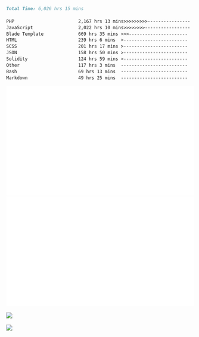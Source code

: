 <!--START_SECTION:waka-->

```markdown
Total Time: 6,026 hrs 15 mins

PHP                        2,167 hrs 13 mins>>>>>>>>>----------------   35.28 %
JavaScript                 2,022 hrs 10 mins>>>>>>>>-----------------   32.92 %
Blade Template             669 hrs 35 mins >>>----------------------   10.90 %
HTML                       239 hrs 6 mins  >------------------------   03.89 %
SCSS                       201 hrs 17 mins >------------------------   03.28 %
JSON                       158 hrs 50 mins >------------------------   02.59 %
Solidity                   124 hrs 59 mins >------------------------   02.03 %
Other                      117 hrs 3 mins  -------------------------   01.91 %
Bash                       69 hrs 13 mins  -------------------------   01.13 %
Markdown                   49 hrs 25 mins  -------------------------   00.80 %
```

<!--END_SECTION:waka-->

![](https://raw.githubusercontent.com/DrMaxis/github-stats-transparent/output/generated/overview.svg)
![](https://raw.githubusercontent.com/DrMaxis/github-stats-transparent/output/generated/languages.svg)

![](https://git-readme-stats-drmaxis-projects.vercel.app/api?username=drmaxis&show_icons=true&theme=outrun&count_private=true&show=reviews,discussions_started,discussions_answered,prs_merged,prs_merged_percentage&custom_title=2024%20Github%20Rank)
 
<a href="https://count.getloli.com/"><img src="https://count.getloli.com/get/@:maxis-the-alchemist?theme=rule34"></a>
<!-- https://count.getloli.com/get/@alchemist?theme=rule34 -->
<br>
